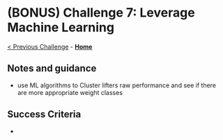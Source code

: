 # (BONUS) Challenge 7: Leverage Machine Learning

[< Previous Challenge](./06-new-data.md) - **[Home](../README.md)**

## Notes and guidance

- use ML algorithms to Cluster lifters raw performance and see if there are more appropriate weight classes

## Success Criteria

- 
